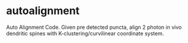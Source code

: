 # autoalignment
Auto Alignment Code. Given pre detected puncta, align 2 photon in vivo dendritic spines with K-clustering/curvilinear coordinate system. 
